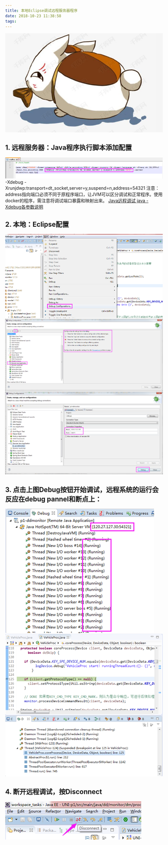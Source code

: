 ```yaml
---
title: 本地Eclipse调试远程服务器程序
date: 2018-10-23 11:38:58
tags:
---
```

![猫咪老师](/images/页面图片/14.png)
## 1.	远程服务器：Java程序执行脚本添加配置
![eclipse1](/images/本地Eclipse调试远程服务器程序/eclipse1.png)
-Xdebug -Xrunjdwp:transport=dt_socket,server=y,suspend=n,address=54321
注意：address指向端口必须不同于原程序端口，让JVM可以区分调试和正常程序。使用docker的程序，需注意将调试端口暴露和映射出来。
[Java远程调试 java -Xdebug各参数说明](https://blog.csdn.net/lantian0802/article/details/40299377)
## 2.	本地：Eclipse配置
![eclipse2](/images/本地Eclipse调试远程服务器程序/eclipse2.png) 
![eclipse3](/images/本地Eclipse调试远程服务器程序/eclipse3.png) 
![eclipse4](/images/本地Eclipse调试远程服务器程序/eclipse4.png) 
## 3.   点击上图Debug按钮开始调试，远程系统的运行会反应在debug pannel和断点上：
![eclipse5](/images/本地Eclipse调试远程服务器程序/eclipse5.png) 
![eclipse6](/images/本地Eclipse调试远程服务器程序/eclipse6.png) 
## 4.   断开远程调试，按Disconnect
![eclipse7](/images/本地Eclipse调试远程服务器程序/eclipse7.png) 
